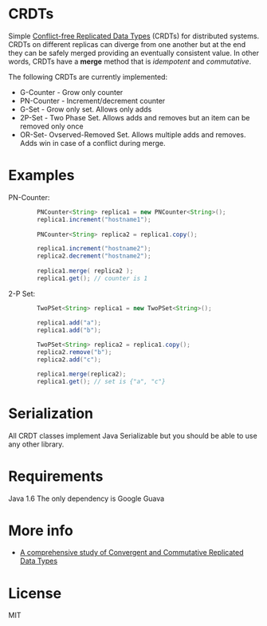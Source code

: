 CRDTs 
================

Simple [Conflict-free Replicated Data Types](http://en.wikipedia.org/wiki/Conflict-free_replicated_data_type) (CRDTs) for distributed systems. CRDTs on different replicas can diverge from one another but at the end they can be safely merged providing an eventually consistent value. In other words, CRDTs have a **merge** method that is *idempotent* and *commutative*.

The following CRDTs are currently implemented:
 - G-Counter - Grow only counter
 - PN-Counter - Increment/decrement counter 
 - G-Set - Grow only set. Allows only adds
 - 2P-Set - Two Phase Set. Allows adds and removes but an item can be removed only once
 - OR-Set- Ovserved-Removed Set. Allows multiple adds and removes. Adds win in case of a conflict during merge.

Examples
===========
PN-Counter:
```java
        PNCounter<String> replica1 = new PNCounter<String>();
        replica1.increment("hostname1");
        
        PNCounter<String> replica2 = replica1.copy();

        replica1.increment("hostname2");
        replica2.decrement("hostname2");
        
        replica1.merge( replica2 ); 
        replica1.get(); // counter is 1
```
2-P Set:
```java
		TwoPSet<String> replica1 = new TwoPSet<String>();

		replica1.add("a");
		replica1.add("b");
        
        TwoPSet<String> replica2 = replica1.copy();
		replica2.remove("b");
		replica2.add("c");

		replica1.merge(replica2); 
		replica1.get(); // set is {"a", "c"}
```

Serialization
===========

All CRDT classes implement Java Serializable but you should be able to use any other library.

Requirements
============

Java 1.6
The only dependency is Google Guava

More info
=========
 - [A comprehensive study of
Convergent and Commutative Replicated Data Types](http://hal.upmc.fr/file/index/docid/555588/filename/techreport.pdf)

License
=======

MIT
